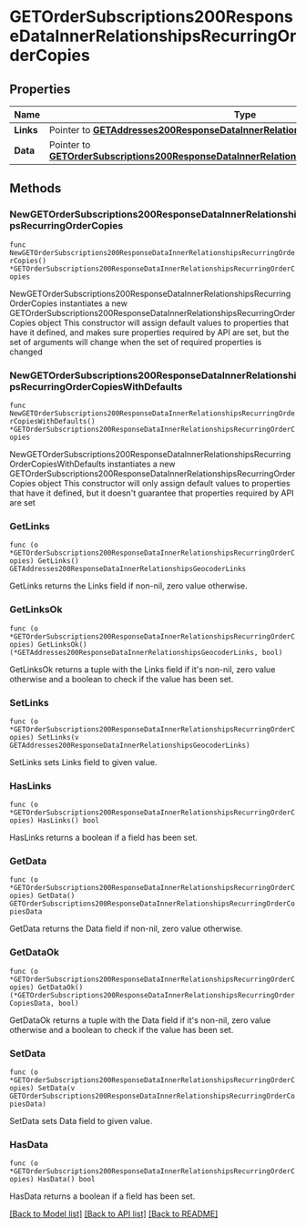 # GETOrderSubscriptions200ResponseDataInnerRelationshipsRecurringOrderCopies

## Properties

Name | Type | Description | Notes
------------ | ------------- | ------------- | -------------
**Links** | Pointer to [**GETAddresses200ResponseDataInnerRelationshipsGeocoderLinks**](GETAddresses200ResponseDataInnerRelationshipsGeocoderLinks.md) |  | [optional] 
**Data** | Pointer to [**GETOrderSubscriptions200ResponseDataInnerRelationshipsRecurringOrderCopiesData**](GETOrderSubscriptions200ResponseDataInnerRelationshipsRecurringOrderCopiesData.md) |  | [optional] 

## Methods

### NewGETOrderSubscriptions200ResponseDataInnerRelationshipsRecurringOrderCopies

`func NewGETOrderSubscriptions200ResponseDataInnerRelationshipsRecurringOrderCopies() *GETOrderSubscriptions200ResponseDataInnerRelationshipsRecurringOrderCopies`

NewGETOrderSubscriptions200ResponseDataInnerRelationshipsRecurringOrderCopies instantiates a new GETOrderSubscriptions200ResponseDataInnerRelationshipsRecurringOrderCopies object
This constructor will assign default values to properties that have it defined,
and makes sure properties required by API are set, but the set of arguments
will change when the set of required properties is changed

### NewGETOrderSubscriptions200ResponseDataInnerRelationshipsRecurringOrderCopiesWithDefaults

`func NewGETOrderSubscriptions200ResponseDataInnerRelationshipsRecurringOrderCopiesWithDefaults() *GETOrderSubscriptions200ResponseDataInnerRelationshipsRecurringOrderCopies`

NewGETOrderSubscriptions200ResponseDataInnerRelationshipsRecurringOrderCopiesWithDefaults instantiates a new GETOrderSubscriptions200ResponseDataInnerRelationshipsRecurringOrderCopies object
This constructor will only assign default values to properties that have it defined,
but it doesn't guarantee that properties required by API are set

### GetLinks

`func (o *GETOrderSubscriptions200ResponseDataInnerRelationshipsRecurringOrderCopies) GetLinks() GETAddresses200ResponseDataInnerRelationshipsGeocoderLinks`

GetLinks returns the Links field if non-nil, zero value otherwise.

### GetLinksOk

`func (o *GETOrderSubscriptions200ResponseDataInnerRelationshipsRecurringOrderCopies) GetLinksOk() (*GETAddresses200ResponseDataInnerRelationshipsGeocoderLinks, bool)`

GetLinksOk returns a tuple with the Links field if it's non-nil, zero value otherwise
and a boolean to check if the value has been set.

### SetLinks

`func (o *GETOrderSubscriptions200ResponseDataInnerRelationshipsRecurringOrderCopies) SetLinks(v GETAddresses200ResponseDataInnerRelationshipsGeocoderLinks)`

SetLinks sets Links field to given value.

### HasLinks

`func (o *GETOrderSubscriptions200ResponseDataInnerRelationshipsRecurringOrderCopies) HasLinks() bool`

HasLinks returns a boolean if a field has been set.

### GetData

`func (o *GETOrderSubscriptions200ResponseDataInnerRelationshipsRecurringOrderCopies) GetData() GETOrderSubscriptions200ResponseDataInnerRelationshipsRecurringOrderCopiesData`

GetData returns the Data field if non-nil, zero value otherwise.

### GetDataOk

`func (o *GETOrderSubscriptions200ResponseDataInnerRelationshipsRecurringOrderCopies) GetDataOk() (*GETOrderSubscriptions200ResponseDataInnerRelationshipsRecurringOrderCopiesData, bool)`

GetDataOk returns a tuple with the Data field if it's non-nil, zero value otherwise
and a boolean to check if the value has been set.

### SetData

`func (o *GETOrderSubscriptions200ResponseDataInnerRelationshipsRecurringOrderCopies) SetData(v GETOrderSubscriptions200ResponseDataInnerRelationshipsRecurringOrderCopiesData)`

SetData sets Data field to given value.

### HasData

`func (o *GETOrderSubscriptions200ResponseDataInnerRelationshipsRecurringOrderCopies) HasData() bool`

HasData returns a boolean if a field has been set.


[[Back to Model list]](../README.md#documentation-for-models) [[Back to API list]](../README.md#documentation-for-api-endpoints) [[Back to README]](../README.md)


